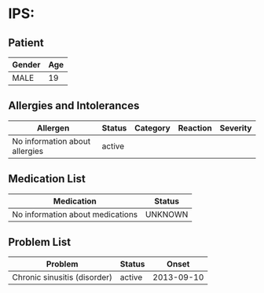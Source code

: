 # IPS:

## Patient

|Gender|Age|
|---|---|
|MALE|19|

## Allergies and Intolerances

|Allergen|Status|Category|Reaction|Severity|
|---|---|---|---|---|
|No information about allergies|active||||

## Medication List

|Medication|Status|
|---|---|
|No information about medications|UNKNOWN|

## Problem List

|Problem|Status|Onset|
|---|---|---|
|Chronic sinusitis (disorder)|active|2013-09-10|

